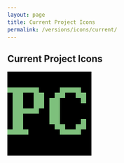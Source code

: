 ```yaml
---
layout: page
title: Current Project Icons
permalink: /versions/icons/current/
---
```


Current Project Icons
---

![PC Icon](pc-icon-192.png)
